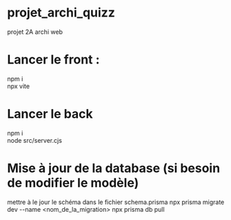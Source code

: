# projet_archi_quizz
projet 2A archi web

# Lancer le front :
npm i <br>
npx vite

# Lancer le back
npm i <br>
node src/server.cjs

# Mise à jour de la database (si besoin de modifier le modèle)
mettre à le jour le schéma dans le fichier schema.prisma
npx prisma migrate dev --name <nom_de_la_migration>
npx prisma db pull
